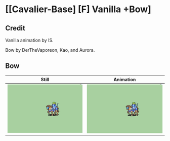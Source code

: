 # [\[Cavalier-Base\] \[F\] Vanilla +Bow]

## Credit

Vanilla animation by IS.

Bow by DerTheVaporeon, Kao, and Aurora.

## Bow

| Still | Animation |
| :---: | :-------: |
| ![Bow still](./Bow_000.png) | ![Bow animation](./Bow.gif) |
